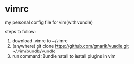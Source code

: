 vimrc
=====

my personal config file for vim(with vundle)

steps to follow:  
1.  download .vimrc to ~/vimrc  
2.  (anywhere) git clone https://github.com/gmarik/vundle.git ~/.vim/bundle/vundle  
3.  run command :BundleInstall to install plugins in vim  
